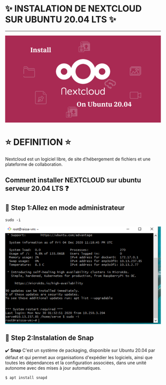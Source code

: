 # :sparkles:  INSTALATION DE NEXTCLOUD SUR UBUNTU 20.04 LTS :sparkles: 

---

<img src="images/n.0.jpg" width="600" heigth="300"></img>
 
# :star: DEFINITION :star:
Nextcloud est un logiciel libre, de site d’hébergement de fichiers  et une plateforme de collaboration.

## Comment installer NEXTCLOUD sur ubuntu serveur 20.04 LTS :question: 

## :pushpin: Step 1:Allez en mode administrateur

```
sudo -i
```

<img src="images/n2.PNG" width="600" heigth="300"></img>

 ## :pushpin: Step 2:Instalation de Snap
:heavy_check_mark: **Snap** C'est un système de packaging, disponible sur Ubuntu 20.04 par défaut et qui permet aux organisations d'expédier les logiciels, ainsi que toutes les dépendances et la configuration associées, dans une unité autonome avec des mises à jour automatiques.
```
$ apt install snapd
```
